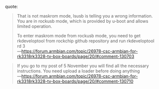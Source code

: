 quote:
>That is not maskrom mode, lsusb is telling you a wrong information.
>You are in rockusb mode, which is provided by u-boot and allows limited operation.
>
>To enter maskrom mode from rockusb mode, you need to get rkdeveloptool from rockchip github repository and run rkdeveloptool rd 3  
—https://forum.armbian.com/topic/26978-csc-armbian-for-rk3318rk3328-tv-box-boards/page/20/#comment-130703

>If you go to my post of 5 November you will find all the necessary instructions. You need upload a loader before doing anything  
—https://forum.armbian.com/topic/26978-csc-armbian-for-rk3318rk3328-tv-box-boards/page/20/#comment-130710
